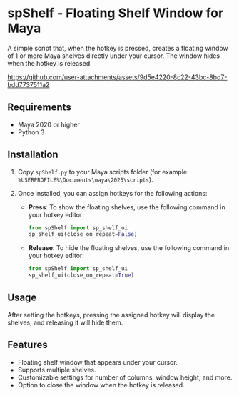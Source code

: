 # spShelf - Floating Shelf Window for Maya

A simple script that, when the hotkey is pressed, creates a floating window of 1 or more Maya shelves directly under your cursor. The window hides when the hotkey is released.


https://github.com/user-attachments/assets/9d5e4220-8c22-43bc-8bd7-bdd7737511a2


## Requirements

- Maya 2020 or higher
- Python 3

## Installation

1. Copy `spShelf.py` to your Maya scripts folder (for example: `%USERPROFILE%\Documents\maya\2025\scripts`).
2. Once installed, you can assign hotkeys for the following actions:

   - **Press**: To show the floating shelves, use the following command in your hotkey editor:
     ```python
     from spShelf import sp_shelf_ui
     sp_shelf_ui(close_on_repeat=False)
     ```

   - **Release**: To hide the floating shelves, use the following command in your hotkey editor:
     ```python
     from spShelf import sp_shelf_ui
     sp_shelf_ui(close_on_repeat=True)
     ```

## Usage

After setting the hotkeys, pressing the assigned hotkey will display the shelves, and releasing it will hide them.

## Features

- Floating shelf window that appears under your cursor.
- Supports multiple shelves.
- Customizable settings for number of columns, window height, and more.
- Option to close the window when the hotkey is released.
